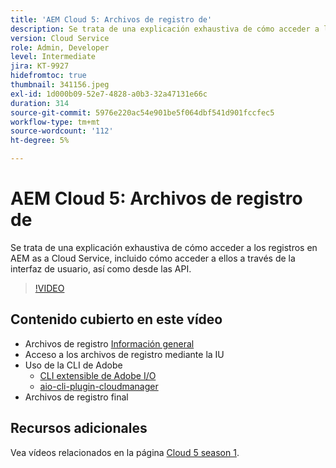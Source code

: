 ```yaml
---
title: 'AEM Cloud 5: Archivos de registro de'
description: Se trata de una explicación exhaustiva de cómo acceder a los registros en AEM as a Cloud Service, incluido cómo acceder a ellos a través de la interfaz de usuario, así como desde las API.
version: Cloud Service
role: Admin, Developer
level: Intermediate
jira: KT-9927
hidefromtoc: true
thumbnail: 341156.jpeg
exl-id: 1d000b09-52e7-4828-a0b3-32a47131e66c
duration: 314
source-git-commit: 5976e220ac54e901be5f064dbf541d901fccfec5
workflow-type: tm+mt
source-wordcount: '112'
ht-degree: 5%

---
```


# AEM Cloud 5: Archivos de registro de

Se trata de una explicación exhaustiva de cómo acceder a los registros en AEM as a Cloud Service, incluido cómo acceder a ellos a través de la interfaz de usuario, así como desde las API.

>[!VIDEO](https://video.tv.adobe.com/v/341156?quality=12&learn=on)

## Contenido cubierto en este vídeo

+ Archivos de registro [Información general](https://experienceleague.adobe.com/docs/experience-manager-learn/cloud-service/debugging/debugging-aem-as-a-cloud-service/logs.html?lang=es)
+ Acceso a los archivos de registro mediante la IU
+ Uso de la CLI de Adobe
   + [CLI extensible de Adobe I/O](https://github.com/adobe/aio-cli)
   + [aio-cli-plugin-cloudmanager](https://github.com/adobe/aio-cli-plugin-cloudmanager/blob/main/README.md)
+ Archivos de registro final

## Recursos adicionales

Vea vídeos relacionados en la página [Cloud 5 season 1](cloud5-season-1.md).
